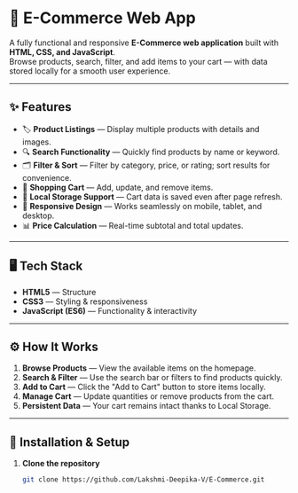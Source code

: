 # 🛒 E-Commerce Web App  

A fully functional and responsive **E-Commerce web application** built with **HTML, CSS, and JavaScript**.  
Browse products, search, filter, and add items to your cart — with data stored locally for a smooth user experience.  

---

## ✨ Features  

- 🏷 **Product Listings** — Display multiple products with details and images.  
- 🔍 **Search Functionality** — Quickly find products by name or keyword.  
- 🗂 **Filter & Sort** — Filter by category, price, or rating; sort results for convenience.  
- 🛒 **Shopping Cart** — Add, update, and remove items.  
- 💾 **Local Storage Support** — Cart data is saved even after page refresh.  
- 📱 **Responsive Design** — Works seamlessly on mobile, tablet, and desktop.  
- 📊 **Price Calculation** — Real-time subtotal and total updates.  

---

## 🖥️ Tech Stack  

- **HTML5** — Structure  
- **CSS3** — Styling & responsiveness  
- **JavaScript (ES6)** — Functionality & interactivity  

---

## ⚙️ How It Works  

1. **Browse Products** — View the available items on the homepage.  
2. **Search & Filter** — Use the search bar or filters to find products quickly.  
3. **Add to Cart** — Click the "Add to Cart" button to store items locally.  
4. **Manage Cart** — Update quantities or remove products from the cart.  
5. **Persistent Data** — Your cart remains intact thanks to Local Storage.  

---

## 📂 Installation & Setup  

1. **Clone the repository**  
   ```bash
   git clone https://github.com/Lakshmi-Deepika-V/E-Commerce.git
